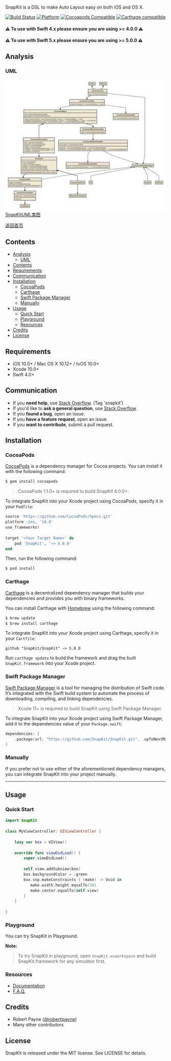 <img src="http://snapkit.io/images/banner.jpg" alt="" />

SnapKit is a DSL to make Auto Layout easy on both iOS and OS X.

[![Build Status](https://travis-ci.org/SnapKit/SnapKit.svg)](https://travis-ci.org/SnapKit/SnapKit)
[![Platform](https://img.shields.io/cocoapods/p/SnapKit.svg?style=flat)](https://github.com/SnapKit/SnapKit)
[![Cocoapods Compatible](https://img.shields.io/cocoapods/v/SnapKit.svg)](https://cocoapods.org/pods/SnapKit)
[![Carthage compatible](https://img.shields.io/badge/Carthage-compatible-4BC51D.svg?style=flat)](https://github.com/Carthage/Carthage)

#### ⚠️ **To use with Swift 4.x please ensure you are using >= 4.0.0** ⚠️
#### ⚠️ **To use with Swift 5.x please ensure you are using >= 5.0.0** ⚠️

## Analysis

### UML

![SnapKitUML类图](Analysis/UML/nomnoml.svg)
[SnapKitUML类图](https://www.nomnoml.com/#view/%5BConstraintView%0A%7C%20snp%3A%20ConstraintViewDSL%0A%5D%0A%0A%5BConstraintViewDSL%0A%7C%20makeConstraints(%3A%20(%3A%20ConstraintMaker)%20-%3E%20Void)%0A%5D%0A%0A%5BConstraintAttributesDSL%0A%7C%20left%3A%20ConstraintItemConstraintItem%0A%5D%0A%0A%5BConstraintMaker%0A%7C%20left%3A%20ConstraintMakerExtendable%3B%0Adescriptions%3A%20%5C%5BConstraintDescription%5C%5D%0A%0A%7C%20makeConstraints(item%3A%20LayoutConstraintItem%2C%20closure%3A%20(%3A%20ConstraintMaker)%20-%3E%20Void)%3B%0AprepareConstraints(item%3A%20LayoutConstraintItem%2C%20closure%3A%20(_%3A%20ConstraintMaker)%20-%3E%20Void)%20-%3E%20%5C%5BConstraint%5C%5D%3B%0AmakeExtendableWithAttributes(%3A%20ConstraintAttributes)%20-%3E%20ConstraintMakerExtendable%0A%5D%0A%0A%5BConstraintMakerExtendable%0A%7C%20right%3A%20ConstraintMakerExtendable%0A%5D%0A%0A%5BConstraintMakerRelatable%0A%7C%20description%3A%20ConstraintDescription%0A%0A%7C%20equalTo(_%3A%20ConstraintRelatableTarget)%20-%3E%20ConstraintMakerEditable%3B%0ArelatedTo(%3A%20ConstraintRelatableTarget%2C%20relation%3A%20ConstraintRelation)%20-%3E%20ConstraintMakerEditable%0A%5D%0A%0A%5BConstraintMakerEditable%0A%7C%20offset(%3A%20ConstraintOffsetTarget)%20-%3E%20ConstraintMakerEditable%0A%5D%0A%0A%5BConstraintDescription%0A%7C%20item%3A%20LayoutConstraintItem%3B%0Aattributes%3A%20ConstraintAttributes%3B%0Arelation%3A%20ConstraintRelation%3F%3B%0Arelated%3A%20ConstraintItem%3F%3B%0Amultiplier%3A%20ConstraintMultiplierTarget%20%3D%201.0%3B%0Aconstant%3A%20ConstraintConstantTarget%20%3D%200.0%3B%0Aconstraint%3A%20Constraint%3F%0A%5D%0A%0A%5BConstraint%0A%7C%20from%3A%20ConstraintItem%3B%0Ato%3A%20ConstraintItem%3B%0Arelation%3A%20ConstraintRelation%3B%0Amultiplier%3A%20ConstraintMultiplierTarget%3B%0Aconstant%3A%20ConstraintConstantTarget%3B%0AlayoutConstraints%3A%20%5C%5BLayoutConstraint%5C%5D%0A%0A%7C%20activateIfNeeded(updatingExisting%3A%20Bool%20%3D%20false)%0A%5D%0A%0A%5BConstraintItem%0A%7C%20target%3A%20AnyObject%3F%3B%0Aattributes%3A%20ConstraintAttributes%3B%0AlayoutConstraintItem%3A%20LayoutConstraintItem%3F%0A%5D%0A%0A%5BLayoutConstraintItem%0A%7C%20superview%3A%20ConstraintView%3F%0A%7C%20prepare()%0A%5D%0A%0A%0A%0A%5BConstraintViewDSL%5D%20--%3A%3E%20%5BConstraintAttributesDSL%5D%0A%5BConstraintMakerExtendable%5D%20-%3A%3E%20%5BConstraintMakerRelatable%5D%0A%0A%5BUIView%5D%20%3C-%3D%20%5BConstraintView%5D%0A%5BNSView%5D%20%3C-%3D%20%5BConstraintView%5D%20%0A%5BConstraintView%5D%20-%3E%20%5BConstraintViewDSL%5D%0A%5BConstraintViewDSL%5D%20--%3E%20%5BConstraintMaker%5D%0A%5BConstraintMaker%5D%20-%3E%20%5BConstraintMakerExtendable%5D%0A%5BConstraintMakerRelatable%5D%20--%3E%20%5BConstraintMakerEditable%5D%0A%5BConstraintMaker%5D%20%2B-%20%5BConstraintDescription%5D%0A%5BConstraintDescription%5D%20-%3E%20%5BConstraint%5D%0A%5BConstraint%5D%20-%3E%20%5BConstraintItem%5D%0A%5BConstraint%5D%20%2B-%20%5BLayoutConstraint%5D%0A%5BConstraintItem%5D%20-%3E%20%5BLayoutConstraintItem%5D%0A%5BLayoutConstraintItem%5D%20-%3A%3E%20%5BAnyObject%5D%0A%5BLayoutConstraint%5D%20-%3A%3E%5BNSLayoutConstraint%5D%0A%0A%5BConstraintMakerRelatable%5D%20--%3E%20%5BConstraintRelatableTarget%5D%0A%5BConstraintRelatableTarget%5D%20%3C%3A--%20%5BInt%5D%0A%5BConstraintRelatableTarget%5D%20%3C%3A--%20%5BDouble%5D%0A%5BConstraintRelatableTarget%5D%20%3C%3A--%20%5BCGFloat%5D%0A%5BConstraintRelatableTarget%5D%20%3C%3A--%20%5BConstraintItem%5D%0A%0A%5BConstraintView%5D%20--%3A%3E%20%5BConstraintRelatableTarget%5D%0A%0A%0A%0A%0A%0A%0A%0A%0A%0A%0A%0A%0A)

[返回首页](../README.md)

## Contents

- [Analysis](#analysis)
  - [UML](#uml)
- [Contents](#contents)
- [Requirements](#requirements)
- [Communication](#communication)
- [Installation](#installation)
  - [CocoaPods](#cocoapods)
  - [Carthage](#carthage)
  - [Swift Package Manager](#swift-package-manager)
  - [Manually](#manually)
- [Usage](#usage)
  - [Quick Start](#quick-start)
  - [Playground](#playground)
  - [Resources](#resources)
- [Credits](#credits)
- [License](#license)

## Requirements

- iOS 10.0+ / Mac OS X 10.12+ / tvOS 10.0+
- Xcode 10.0+
- Swift 4.0+

## Communication

- If you **need help**, use [Stack Overflow](http://stackoverflow.com/questions/tagged/snapkit). (Tag 'snapkit')
- If you'd like to **ask a general question**, use [Stack Overflow](http://stackoverflow.com/questions/tagged/snapkit).
- If you **found a bug**, open an issue.
- If you **have a feature request**, open an issue.
- If you **want to contribute**, submit a pull request.


## Installation

### CocoaPods

[CocoaPods](http://cocoapods.org) is a dependency manager for Cocoa projects. You can install it with the following command:

```bash
$ gem install cocoapods
```

> CocoaPods 1.1.0+ is required to build SnapKit 4.0.0+.

To integrate SnapKit into your Xcode project using CocoaPods, specify it in your `Podfile`:

```ruby
source 'https://github.com/CocoaPods/Specs.git'
platform :ios, '10.0'
use_frameworks!

target '<Your Target Name>' do
    pod 'SnapKit', '~> 5.0.0'
end
```

Then, run the following command:

```bash
$ pod install
```

### Carthage

[Carthage](https://github.com/Carthage/Carthage) is a decentralized dependency manager that builds your dependencies and provides you with binary frameworks.

You can install Carthage with [Homebrew](http://brew.sh/) using the following command:

```bash
$ brew update
$ brew install carthage
```

To integrate SnapKit into your Xcode project using Carthage, specify it in your `Cartfile`:

```ogdl
github "SnapKit/SnapKit" ~> 5.0.0
```

Run `carthage update` to build the framework and drag the built `SnapKit.framework` into your Xcode project.

### Swift Package Manager

[Swift Package Manager](https://swift.org/package-manager/) is a tool for managing the distribution of Swift code. It’s integrated with the Swift build system to automate the process of downloading, compiling, and linking dependencies.

> Xcode 11+ is required to build SnapKit using Swift Package Manager.

To integrate SnapKit into your Xcode project using Swift Package Manager, add it to the dependencies value of your `Package.swift`:

```swift
dependencies: [
    .package(url: "https://github.com/SnapKit/SnapKit.git", .upToNextMajor(from: "5.0.1"))
]
```

### Manually

If you prefer not to use either of the aforementioned dependency managers, you can integrate SnapKit into your project manually.

---

## Usage

### Quick Start

```swift
import SnapKit

class MyViewController: UIViewController {

    lazy var box = UIView()

    override func viewDidLoad() {
        super.viewDidLoad()

        self.view.addSubview(box)
        box.backgroundColor = .green
        box.snp.makeConstraints { (make) -> Void in
           make.width.height.equalTo(50)
           make.center.equalTo(self.view)
        }
    }

}
```

### Playground
You can try SnapKit in Playground.

**Note:**

> To try SnapKit in playground, open `SnapKit.xcworkspace` and build SnapKit.framework for any simulator first.

### Resources

- [Documentation](http://snapkit.io/docs/)
- [F.A.Q.](http://snapkit.io/faq/)

## Credits

- Robert Payne ([@robertjpayne](https://twitter.com/robertjpayne))
- Many other contributors

## License

SnapKit is released under the MIT license. See LICENSE for details.
